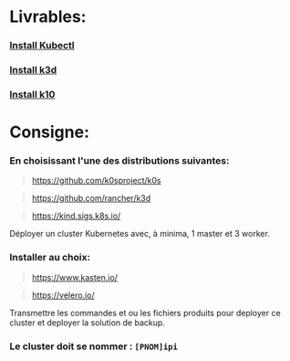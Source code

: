 # Livrables:

### [Install Kubectl](https://github.com/lborruto/kubernetes_rs/blob/master/install_kubectl.md)

### [Install k3d](https://github.com/lborruto/kubernetes_rs/blob/master/install_k3d.md)

### [Install k10](https://github.com/lborruto/kubernetes_rs/blob/master/install_k10.md)

# Consigne:

### En choisissant l'une des distributions suivantes:

> https://github.com/k0sproject/k0s

> https://github.com/rancher/k3d

> https://kind.sigs.k8s.io/

 Déployer un cluster Kubernetes avec, à minima, 1 master et 3 worker.

### Installer au choix:

> https://www.kasten.io/

> https://velero.io/

Transmettre les commandes et ou les fichiers produits pour deployer ce cluster et deployer la solution de backup.

### Le cluster doit se nommer : ```[PNOM]ipi```